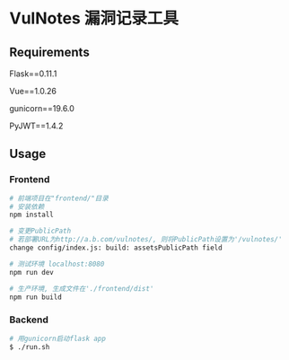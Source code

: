 # VulNotes 漏洞记录工具

## Requirements

Flask==0.11.1

Vue==1.0.26

gunicorn==19.6.0

PyJWT==1.4.2


## Usage

### Frontend

``` bash
# 前端项目在"frontend/"目录
# 安装依赖
npm install

# 变更PublicPath
# 若部署URL为http://a.b.com/vulnotes/, 则将PublicPath设置为'/vulnotes/'
change config/index.js: build: assetsPublicPath field

# 测试环境 localhost:8080
npm run dev

# 生产环境, 生成文件在'./frontend/dist'
npm run build
```

### Backend

```bash
# 用gunicorn启动flask app
$ ./run.sh
```


